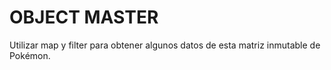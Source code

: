 # OBJECT MASTER

Utilizar map y filter para obtener algunos datos de esta matriz inmutable de Pokémon.